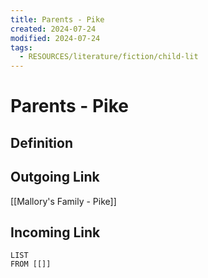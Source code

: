 ```yaml
---
title: Parents - Pike
created: 2024-07-24
modified: 2024-07-24
tags:
  - RESOURCES/literature/fiction/child-lit
---
```

# Parents - Pike
## Definition

## Outgoing Link
[[Mallory's Family - Pike]]
## Incoming Link
```dataview
LIST
FROM [[]]
```
